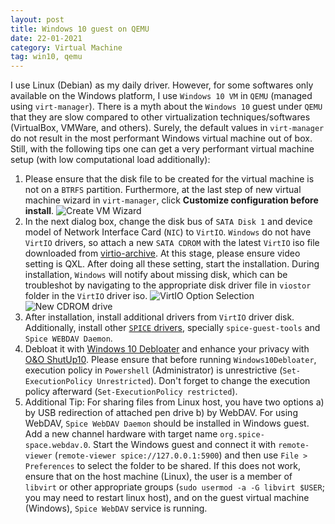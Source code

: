 ```yaml
---
layout: post
title: Windows 10 guest on QEMU
date: 22-01-2021
category: Virtual Machine
tag: win10, qemu
---
```


I use Linux (Debian) as my daily driver. However, for some softwares only available on the Windows platform, I use `Windows 10 VM` in `QEMU` (managed using `virt-manager`). There is a myth about the `Windows 10` guest under `QEMU` that they are slow compared to other virtualization techniques/softwares (VirtualBox, VMWare, and others). Surely, the default values in `virt-manager` do not result in the most performant Windows virtual machine out of box. Still, with the following tips one can get a very performant virtual machine setup (with low computational load additionally):

1. Please ensure that the disk file to be created for the virtual machine is not on a `BTRFS` partition. Furthermore, at the last step of new virtual machine wizard in `virt-manager`, click **Customize configuration before install**.
	![Create VM Wizard]({static}../images/new_vm_last_step.png)
2. In the next dialog box, change the disk bus of `SATA Disk 1` and device model of Network Interface Card (`NIC`) to `VirtIO`. `Windows` do not have `VirtIO` drivers, so attach a new `SATA CDROM` with the latest `VirtIO` iso file downloaded from [virtio-archive](https://fedorapeople.org/groups/virt/virtio-win/direct-downloads/archive-virtio/). At this stage, please ensure video setting is QXL. After doing all these setting, start the installation. During installation, `Windows` will notify about missing disk, which can be troubleshot by navigating to the appropriate disk driver file in `viostor` folder in the `VirtIO` driver iso.
	![VirtIO Option Selection]({static}../images/virtio_selection.png)
	![New CDROM drive]({static}../images/new_cdrom.png)
3. After installation, install additional drivers from `VirtIO` driver disk. Additionally, install other [`SPICE` drivers](https://www.spice-space.org/download.html), specially `spice-guest-tools` and `Spice WEBDAV Daemon`.
4. Debloat it with [Windows 10 Debloater](https://github.com/Sycnex/Windows10Debloater) and enhance your privacy with [O&O ShutUp10](https://www.oo-software.com/en/shutup10). Please ensure that before running `Windows10Debloater`, execution policy in `Powershell` (Administrator) is unrestrictive (`Set-ExecutionPolicy Unrestricted`). Don't forget to change the execution policy afterward (`Set-ExecutionPolicy restricted`).
5. Additional Tip: For sharing files from Linux host, you have two options a) by USB redirection of attached pen drive b) by WebDAV. For using WebDAV, `Spice WebDAV Daemon` should be installed in Windows guest. Add a new channel hardware with target name `org.spice-space.webdav.0`. Start the Windows guest and connect it with `remote-viewer` (`remote-viewer spice://127.0.0.1:5900`) and then use `File > Preferences` to select the folder to be shared. If this does not work, ensure that on the host machine (Linux), the user is a member of `libvirt` or other appropriate groups (`sudo usermod -a -G libvirt $USER`; you may need to restart linux host), and on the guest virtual machine (Windows), `Spice WebDAV` service is running.
